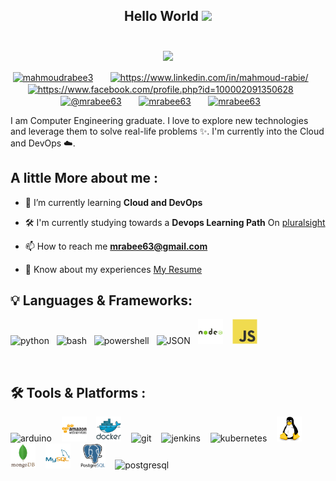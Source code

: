 <h2 align="center">
  Hello World
  <img src="https://media.giphy.com/media/hvRJCLFzcasrR4ia7z/giphy.gif" width="28">
  <br>  <br>
<!--   I'm Mahmoud Abdelsabour Rabie -->
</h2>

 <p align="center">
  <a href="https://git.io/typing-svg"><img src="https://readme-typing-svg.herokuapp.com?color=3D90F7&center=true&lines=+Alwayes+Learning+new+Things+%F0%9F%9B%A0;Cloud+%E2%98%81%EF%B8%8F+;+Linux+%F0%9F%92%BB;+DevOps+%E2%99%BE%EF%B8%8F"></a>
</p>


 
<p align="center">
<a href="https://twitter.com/mahmoudrabee3" target="blank"><img align="center" src="https://raw.githubusercontent.com/rahuldkjain/github-profile-readme-generator/master/src/images/icons/Social/twitter.svg" alt="mahmoudrabee3" height="30" width="40" /></a>
  &#8287;&#8287;&#8287;&#8287;&#8287;
<a href="https://linkedin.com/in/https://www.linkedin.com/in/mahmoud-rabie/" target="blank"><img align="center" src="https://raw.githubusercontent.com/rahuldkjain/github-profile-readme-generator/master/src/images/icons/Social/linked-in-alt.svg" alt="https://www.linkedin.com/in/mahmoud-rabie/" height="30" width="40" /></a>
  &#8287;&#8287;&#8287;&#8287;&#8287;
<a href="https://fb.com/https://www.facebook.com/profile.php?id=100002091350628" target="blank"><img align="center" src="https://raw.githubusercontent.com/rahuldkjain/github-profile-readme-generator/master/src/images/icons/Social/facebook.svg" alt="https://www.facebook.com/profile.php?id=100002091350628" height="30" width="40" /></a>
 &#8287;&#8287;&#8287;&#8287;&#8287;
<a href="https://www.hackerrank.com/@mrabee63" target="blank"><img align="center" src="https://raw.githubusercontent.com/rahuldkjain/github-profile-readme-generator/master/src/images/icons/Social/hackerrank.svg" alt="@mrabee63" height="30" width="40" /></a>
 &#8287;&#8287;&#8287;&#8287;&#8287;
<a href="https://www.leetcode.com/mrabee63" target="blank"><img align="center" src="https://raw.githubusercontent.com/rahuldkjain/github-profile-readme-generator/master/src/images/icons/Social/leet-code.svg" alt="mrabee63" height="30" width="40" /></a>
&#8287;&#8287;&#8287;&#8287;&#8287;
 <a href="https://hub.docker.com/u/mahmoud011" target="blank"><img align="center" src="https://i.imgur.com/VyjCJuz.png" alt="mrabee63" height="30" width="40" /></a>
&#8287;&#8287;&#8287;&#8287;&#8287;
</p>

I am Computer Engineering graduate.
I love to explore new technologies and leverage them to solve real-life problems ✨.
I'm currently into the Cloud and DevOps ☁️.
<br/>

## A little More about me  :


- 🌱 I’m currently learning **Cloud and DevOps**

- 🛠   I'm currently studying towards a **Devops Learning Path** On [pluralsight](pluralsight.com)

- 📫 How to reach me **mrabee63@gmail.com**

- 📄 Know about my experiences [My Resume](https://drive.google.com/file/d/1t3VuLFGAEbcOUCkyqOu2EuR2iL-lmcPu/view?usp=sharing)

<h2>  💡 Languages & Frameworks:</h2>
  
  <img width="50px" alt="python" title="Python" src="https://i.imgur.com/62c20tV.png"/>&#8287;&#8287;
  <img width="50px" alt="bash" title="BashScript" src="https://i.imgur.com/PNxNCHi.png"/>&#8287;&#8287;
  <img width="50px" alt="powershell" title="PowerShell" src="https://i.imgur.com/alPUxEt.png"/>&#8287;&#8287;
   <img width="50px" alt="JSON" title="json" src="https://i.imgur.com/QZOlcc1.png">&#8287;&#8287;
  <img src="https://raw.githubusercontent.com/devicons/devicon/master/icons/nodejs/nodejs-original-wordmark.svg" alt="nodejs" width="40" height="40"/> &#8287;&#8287;
  <img src="https://raw.githubusercontent.com/devicons/devicon/master/icons/javascript/javascript-original.svg" alt="javascript" width="40" height="40"/>&#8287;&#8287;
  
  
  
</br>

<h2> 🛠️ Tools & Platforms :</h2>

<p align="left"> 
 <img src="https://cdn.worldvectorlogo.com/logos/arduino-1.svg" alt="arduino" width="40" height="40"/> 
  &#8287;&#8287;
 <img src="https://raw.githubusercontent.com/devicons/devicon/master/icons/amazonwebservices/amazonwebservices-original-wordmark.svg" alt="aws" width="40" height="40"/>
  &#8287;&#8287;
 <img src="https://raw.githubusercontent.com/devicons/devicon/master/icons/docker/docker-original-wordmark.svg" alt="docker" width="40" height="40"/>
  &#8287;&#8287;
 <img src="https://www.vectorlogo.zone/logos/git-scm/git-scm-icon.svg" alt="git" width="40" height="40"/> 
 &#8287;&#8287;
<img src="https://www.vectorlogo.zone/logos/jenkins/jenkins-icon.svg" alt="jenkins" width="40" height="40"/> 
  &#8287;&#8287;
 <img src="https://www.vectorlogo.zone/logos/kubernetes/kubernetes-icon.svg" alt="kubernetes" width="40" height="40"/> 
&#8287;&#8287;
<img src="https://raw.githubusercontent.com/devicons/devicon/master/icons/linux/linux-original.svg" alt="linux" width="40" height="40"/>
&#8287;&#8287;
<img src="https://raw.githubusercontent.com/devicons/devicon/master/icons/mongodb/mongodb-original-wordmark.svg" alt="mongodb" width="40" height="40"/>
&#8287;&#8287;
<img src="https://raw.githubusercontent.com/devicons/devicon/master/icons/mysql/mysql-original-wordmark.svg" alt="mysql" width="40" height="40"/>
&#8287;&#8287;
<img src="https://raw.githubusercontent.com/devicons/devicon/master/icons/postgresql/postgresql-original-wordmark.svg" alt="postgresql" width="40" height="40"/>
&#8287;&#8287;
<img src="https://cdn.worldvectorlogo.com/logos/nginx-1.svg" alt="postgresql" width="40" height="40"/>
</p>

